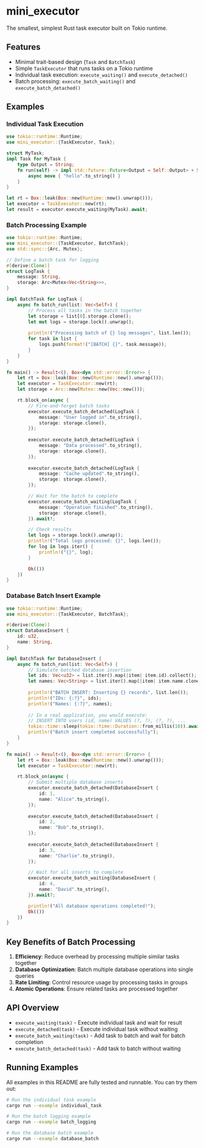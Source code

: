 # mini_executor

The smallest, simplest Rust task executor built on Tokio runtime.

## Features

- Minimal trait-based design (`Task` and `BatchTask`)
- Simple `TaskExecutor` that runs tasks on a Tokio runtime
- Individual task execution: `execute_waiting()` and `execute_detached()`
- Batch processing: `execute_batch_waiting()` and `execute_batch_detached()`

## Examples

### Individual Task Execution

```rust
use tokio::runtime::Runtime;
use mini_executor::{TaskExecutor, Task};

struct MyTask;
impl Task for MyTask {
    type Output = String;
    fn run(self) -> impl std::future::Future<Output = Self::Output> + Send {
        async move { "hello".to_string() }
    }
}

let rt = Box::leak(Box::new(Runtime::new().unwrap()));
let executor = TaskExecutor::new(rt);
let result = executor.execute_waiting(MyTask).await;
```

### Batch Processing Example

```rust
use tokio::runtime::Runtime;
use mini_executor::{TaskExecutor, BatchTask};
use std::sync::{Arc, Mutex};

// Define a batch task for logging
#[derive(Clone)]
struct LogTask {
    message: String,
    storage: Arc<Mutex<Vec<String>>>,
}

impl BatchTask for LogTask {
    async fn batch_run(list: Vec<Self>) {
        // Process all tasks in the batch together
        let storage = list[0].storage.clone();
        let mut logs = storage.lock().unwrap();
        
        println!("Processing batch of {} log messages", list.len());
        for task in list {
            logs.push(format!("[BATCH] {}", task.message));
        }
    }
}

fn main() -> Result<(), Box<dyn std::error::Error>> {
    let rt = Box::leak(Box::new(Runtime::new().unwrap()));
    let executor = TaskExecutor::new(rt);
    let storage = Arc::new(Mutex::new(Vec::new()));

    rt.block_on(async {
        // Fire-and-forget batch tasks
        executor.execute_batch_detached(LogTask {
            message: "User logged in".to_string(),
            storage: storage.clone(),
        });
        
        executor.execute_batch_detached(LogTask {
            message: "Data processed".to_string(),
            storage: storage.clone(),
        });
        
        executor.execute_batch_detached(LogTask {
            message: "Cache updated".to_string(),
            storage: storage.clone(),
        });

        // Wait for the batch to complete
        executor.execute_batch_waiting(LogTask {
            message: "Operation finished".to_string(),
            storage: storage.clone(),
        }).await?;

        // Check results
        let logs = storage.lock().unwrap();
        println!("Total logs processed: {}", logs.len());
        for log in logs.iter() {
            println!("{}", log);
        }

        Ok(())
    })
}
```

### Database Batch Insert Example

```rust
use tokio::runtime::Runtime;
use mini_executor::{TaskExecutor, BatchTask};

#[derive(Clone)]
struct DatabaseInsert {
    id: u32,
    name: String,
}

impl BatchTask for DatabaseInsert {
    async fn batch_run(list: Vec<Self>) {
        // Simulate batched database insertion
        let ids: Vec<u32> = list.iter().map(|item| item.id).collect();
        let names: Vec<String> = list.iter().map(|item| item.name.clone()).collect();
        
        println!("BATCH INSERT: Inserting {} records", list.len());
        println!("IDs: {:?}", ids);
        println!("Names: {:?}", names);
        
        // In a real application, you would execute:
        // INSERT INTO users (id, name) VALUES (?, ?), (?, ?), ...
        tokio::time::sleep(tokio::time::Duration::from_millis(10)).await;
        println!("Batch insert completed successfully");
    }
}

fn main() -> Result<(), Box<dyn std::error::Error>> {
    let rt = Box::leak(Box::new(Runtime::new().unwrap()));
    let executor = TaskExecutor::new(rt);

    rt.block_on(async {
        // Submit multiple database inserts
        executor.execute_batch_detached(DatabaseInsert {
            id: 1,
            name: "Alice".to_string(),
        });
        
        executor.execute_batch_detached(DatabaseInsert {
            id: 2,
            name: "Bob".to_string(),
        });
        
        executor.execute_batch_detached(DatabaseInsert {
            id: 3,
            name: "Charlie".to_string(),
        });

        // Wait for all inserts to complete
        executor.execute_batch_waiting(DatabaseInsert {
            id: 4,
            name: "David".to_string(),
        }).await?;

        println!("All database operations completed!");
        Ok(())
    })
}
```

## Key Benefits of Batch Processing

1. **Efficiency**: Reduce overhead by processing multiple similar tasks together
2. **Database Optimization**: Batch multiple database operations into single queries
3. **Rate Limiting**: Control resource usage by processing tasks in groups
4. **Atomic Operations**: Ensure related tasks are processed together

## API Overview

- `execute_waiting(task)` - Execute individual task and wait for result
- `execute_detached(task)` - Execute individual task without waiting
- `execute_batch_waiting(task)` - Add task to batch and wait for batch completion
- `execute_batch_detached(task)` - Add task to batch without waiting

## Running Examples

All examples in this README are fully tested and runnable. You can try them out:

```bash
# Run the individual task example
cargo run --example individual_task

# Run the batch logging example
cargo run --example batch_logging

# Run the database batch example
cargo run --example database_batch
```
